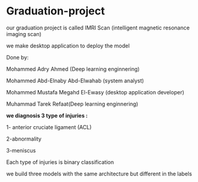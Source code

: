 # Graduation-project
our graduation project is called IMRI Scan (intelligent magnetic resonance imaging scan)

we make desktop application to deploy the model

Done by:

Mohammed Adry Ahmed (Deep learning enginnering)

Mohammed Abd-Elnaby Abd-Elwahab (system analyst)

Mohammed Mustafa Megahd El-Ewasy (desktop application developer)

Muhammad Tarek Refaat(Deep learning enginnering)




**we diagnosis 3 type of injuries :**

1- anterior cruciate ligament (ACL)

2-abnormality

3-meniscus

Each type of injuries is binary classification

we build three models with the same architecture but different in the labels 
